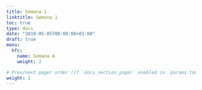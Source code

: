 ```yaml
---
title: Semana 1
linktitle: Semana 1 
toc: true
type: docs
date: "2019-05-05T00:00:00+01:00"
draft: true
menu:
  hfc:
    name: Semana 4
    weight: 2

# Prev/next pager order (if `docs_section_pager` enabled in `params.toml`)
weight: 1
---
```

